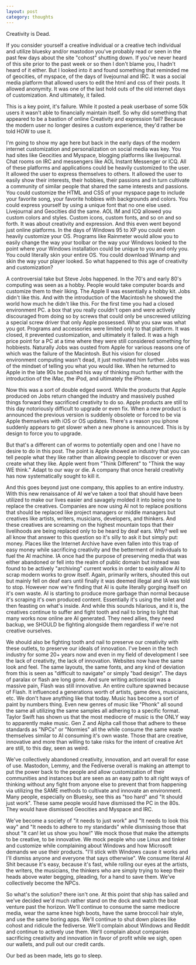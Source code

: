 ```yaml
---
layout: post
category: thoughts
---
```


Creativity is Dead.

  If you consider yourself a creative individual or a creative tech individual and utilize bluesky and/or mastodon you've probably read or seen in the past few days about the site "cohost" shutting down.
If you've never heard of this site prior to the past week or so then I don't blame you, I hadn't heard of it either. But I looked into it and found something that reminded me of geocities, of myspace, of 
the days of livejournal and IRC. It was a social media platform that allowed users to edit the html and css of their posts. It allowed anonymity. It was one of the last hold outs of the old internet days
of customization. And ultimately, it failed.

  This is a key point, it's failure. While it posted a peak userbase of some 50k users it wasn't able to financially maintain itself. So why did something that appeared to be a bastion of online Creativity
and expression fail? Because the modern user no longer desires a custom experience, they'd rather be told HOW to use it.

  I'm going to show my age here but back in the early days of the modern internet customization and personalization on social media was key. You had sites like Geocities and Myspace, blogging platforms like livejournal. Chat rooms on IRC and messengers like AOL Instant Messenger or ICQ. All of these platforms and applications could be heavily customized to the user. It allowed the user to express themselves to others. It allowed the user to easily show their interests, their hobbies, their passions and in turn cultivate a community of similar people that shared the same interests and passions. You could
customize the HTML and CSS of your myspace page to include your favorite song, your favorite hobbies with backgrounds and colors. You could express yourself by using a unique font that no one else
used. Livejournal and Geocities did the same. AOL IM and ICQ allowed you custom colors and styles. Custom icons, custom fonts, and so on and so forth. It was about creativity and expression. And this even 
went beyond just online platforms. In the days of Windows 95 to XP you could even heavily customize your OS. Programs like Rainmeter would allow you to easily change the way your toolbar or the way your Windows
looked to the point where your Windows installation could be unique to you and only you. You could literally skin your entire OS. You could download Winamp and skin the way your player looked. So what happened to this age of creativity and customization? 

  A controversial take but Steve Jobs happened. In the 70's and early 80's computing was seen as a hobby. People would take computer boards and customize them to their liking. The Apple II was essentially a 
hobby kit. Jobs didn't like this. And with the introduction of the Macintosh he showed the world how much he didn't like this. For the first time you had a closed environment PC. a box that you really 
couldn't open and were actively discouraged from doing so by screws that could only be unscrewed utilizing a special screw driver that only Apple possessed. What you saw was what you got. Programs and 
accessories were limited only to that platform. It was closed, it prevented customization, and ultimately it failed. It was a high price point for a PC at a time where they were still considered something
for hobbiests. Naturally Jobs was ousted from Apple for various reasons one of which was the failure of the Macintosh. But his vision for closed environment computing wasn't dead, it just motivated him
further. Jobs was of the mindset of telling you what you would like. When he returned to Apple in the late 90s he pushed his way of thinking much further with the introduction of the iMac, the iPod, and 
ultimately the iPhone. 

  Now this was a sort of double edged sword. While the products that Apple produced on Jobs return changed the industry and massively pushed things forward they sacrificed creativity to do so. Apple products are still to this day notoriously difficult to upgrade or even fix. When a new product is announced the previous version is suddenly obsolete or forced to be via Apple themselves with iOS or OS updates. There's a reason you iphone suddenly appears to get slower when a new phone is announced. This is by design to force you to upgrade.

But that's a different can of worms to potentially open and one I have no desire to do in this post. The point is Apple showed an industry that you can tell people what they like rather than allowing people to discover or even create what they like. Apple went from "Think Different" to "Think the way WE think." Adapt to our way or die. A company that once herald creativity has now systematically sought to kill it.

  And this goes beyond just one company, this applies to an entire industry. With this new renaissance of AI we've taken a tool that should have been utilized to make our lives easier and savagely molded it into being one to replace the creatives. Companies are now using AI not to replace positions that should be replaced like project managers or middle managers but creatives like artists, writers, musicians, developers, and thinkers. And these creatives are screaming on the highest mountain tops that their livelihoods are being replaced only to be heard by deaf ears. Why? well we all know that answer to this question so it's silly to ask it but simply put: money. Places like the Internet Archive have even fallen into this trap of easy money while sacrificing creativity and the betterment of individuals to fuel the AI machine. IA once had the purpose of preserving media that was either abandoned or fell into the realm of public domain but instead was found to be actively "archiving" current works in order to easily allow AI to scrap modern works to grow itself. Again, primarily writers, shouted this out but mainly fell on deaf ears until finally it was deemed illegal and IA was told to stop. However now we're finding that AI is quite literally gorging itself on it's own waste. AI is starting to produce more garbage than normal because it's scraping it's own produced content. Essentially it's using the toilet and then feasting on what's inside. And while this sounds hilarious, and it is, the creatives continue to suffer and fight tooth and nail to bring to light that many works now online are AI generated. They need allies, they need backup, we SHOULD be fighting alongside them regardless if we're not creative ourselves.

  We should also be fighting tooth and nail to preserve our creativity with these outlets, to preserve our ideals of innovation. I've been in the tech industry for some 20+ years now and even in my field of development I see the lack of creativity, the lack of innovation. Websites now have the same look and feel. The same layouts, the same fonts, and any kind of deviation from this is seen as "difficult to navigate" or simply "bad design". The days of paralax or flash are long gone. And sure writing actionscipt was a massive pain, Flash was still innovative. An entire culture spawned because of Flash. It influenced a generations worth of artists, game devs, musicians, etc. We don't have anything like that today. Music has become a sort of paint by numbers thing. Even new genres of music like "Phonk" all sound the same all utilizing the same samples all adhering to a specific format. Taylor Swift has shown us that the most mediocre of music is the ONLY way to apparently make music. Gen Z and Alpha call those that adhere to these standards as "NPCs" or "Normies" all the while consume the same waste themselves similar to AI consuming it's own waste. Those that are creative, innovative and more than willing to take risks for the intent of creative Art are still, to this day, seen as weird. 

  We've collectively abandoned creativity, innovation, and art overall for ease of use. Mastodon, Lemmy, and the Fediverse overall is making an attempt to put the power back to the people and allow customization of their communities and instances but are seen as an easy path to alt right ways of thinking without any fight from anyone else to prevent that from happening via utilizing the SAME methods to cultivate and innovate an environment. Many people, especially on Bluesky, see this as "too hard" and "It should just work". These same people would have dismissed the PC in the 80s. They would have dismissed Geocities and Myspace and IRC. 

We've become a society of "it needs to just work" and "It needs to look this way" and "It needs to adhere to my standards" while dismissing those that shout "It can! let us show you how!" We mock those that make the attempts to be creative, to be innovative. We mock people who use Linux and tinker and customize while complaining about Windows and how Microsoft demands we use their products. "I'll stick with Windows cause it works and I'll dismiss anyone and everyone that says otherwise". We consume literal AI Shit because it's easy, because it's fast, while rolling our eyes at the artists, the writers, the musicians, the thinkers who are simply trying to keep their heads above water begging, pleading, for a hand to save them. We've collectively become the NPCs. 

  So what's the solution? there isn't one. At this point that ship has sailed and we've decided we'd much rather stand on the dock and watch the boat venture past the horizon. We'll continue to consume the same mediocre media, wear the same knee high boots, have the same broccoli hair style, and use the same boring apps. We'll continue to shut down places like cohost and ridicule the fediverse. We'll complain about Windows and Reddit and continue to actively use them. We'll complain about companies sacrificing creativity and innovation in favor of profit while we sigh, open our wallets, and pull out our credit cards.

  Our bed as been made, lets go to sleep.
